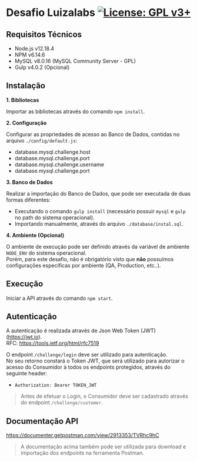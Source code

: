 # Desafio Luizalabs [![License: GPL v3+](https://img.shields.io/badge/License-GPL%20v3%2B-blue.svg)](https://www.gnu.org/licenses/gpl-3.0)

## Requisitos Técnicos

- Node.js v12.18.4
- NPM v6.14.6
- MySQL v8.0.16 (MySQL Community Server - GPL)
- Gulp v4.0.2 (Opcional)

## Instalação

**1. Bibliotecas**

Importar as bibliotecas através do comando `npm install`.

**2. Configuração**

Configurar as propriedades de acesso ao Banco de Dados, contidas no arquivo `./config/default.js`:

- database.mysql.challenge.host
- database.mysql.challenge.port
- database.mysql.challenge.username
- database.mysql.challenge.port

**3. Banco de Dados**

Realizar a importação do Banco de Dados, que pode ser executada de duas formas diferentes:
- Executando o comando `gulp install` (necessário possuir `mysql` e `gulp` no path do sistema operacional).
- Importando manualmente, através do arquivo `./database/instal.sql`.

**4. Ambiente (Opcional)**

O ambiente de execução pode ser definido através da variável de ambiente `NODE_ENV` do sistema operacional.  
Porém, para este desafio, não é obrigatório visto que **não** possuímos configurações específicas por ambiente (QA, Production, etc..).

## Execução

Iniciar a API através do comando `npm start`.

## Autenticação

A autenticação é realizada através de Json Web Token (JWT) (https://jwt.io).  
RFC: https://tools.ietf.org/html/rfc7519

O endpoint `/challenge/login` deve ser utilizado para autenticação.  
No seu retorno constará o Token JWT, que será utilizado para autorizar o acesso do Consumidor à todos os endpoints protegidos, através do seguinte header:

- ```Authorization: Bearer TOKEN_JWT```

> Antes de efetuar o Login, o Consumidor deve ser cadastrado através do endpoint `/challenge/customer`.

## Documentação API

https://documenter.getpostman.com/view/2913353/TVRhc9hC

> A documentação acima também pode ser utilizada para download e importação dos endpoints na ferramenta Postman.